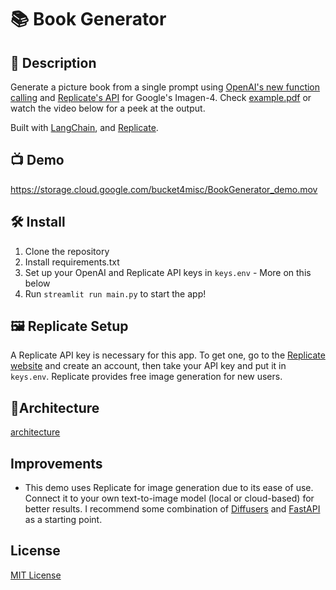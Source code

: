 #  📚 Book Generator

## 📄 Description

Generate a picture book from a single prompt using [OpenAI's new function calling](https://openai.com/blog/function-calling-and-other-api-updates) and [Replicate's API](https://replicate.com/) for Google's Imagen-4. Check [example.pdf](https://github.com/binodthapachhetry/Book-generator/blob/main/example.pdf) or watch the video below for a peek at the output. 

Built with [LangChain](https://github.com/hwchase17/langchain), and [Replicate](https://replicate.com/).

## :tv: Demo
https://storage.cloud.google.com/bucket4misc/BookGenerator_demo.mov


## 🛠 Install
1. Clone the repository
2. Install requirements.txt
3. Set up your OpenAI and Replicate API keys in `keys.env` - More on this below
4. Run `streamlit run main.py` to start the app!


## 🖼️ Replicate Setup
A Replicate API key is necessary for this app. To get one, go to the [Replicate website](https://replicate.com/) and create an account, then take your API key and put it in `keys.env`. Replicate provides free image generation for new users. 

## 📐Architecture

[architecture](https://github.com/binodthapachhetry/Book-generator/blob/main/ARCHITECTURE.md)


## Improvements
- This demo uses Replicate for image generation due to its ease of use. Connect it to your own text-to-image model (local or cloud-based) for better results. I recommend some combination of [Diffusers](https://github.com/huggingface/diffusers) and [FastAPI](https://github.com/tiangolo/fastapi) as a starting point.


## License
[MIT License](LICENSE)





